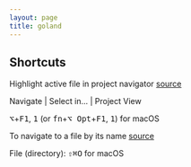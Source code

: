 ```yaml
---
layout: page
title: goland
---
```


## Shortcuts

Highlight active file in project navigator [source](https://stackoverflow.com/a/27281201/4685522)

Navigate | Select in... | Project View

<kbd>⌥</kbd>+<kbd>F1</kbd>, <kbd>1</kbd> (or <kbd>fn</kbd>+<kbd>⌥ Opt</kbd>+<kbd>F1</kbd>, <kbd>1</kbd>) for macOS

To navigate to a file by its name [source](https://www.jetbrains.com/help/go/navigating-to-class-file-or-symbol-by-name.html)

File (directory): <kbd class="keystroke">⇧⌘O</kbd> for macOS